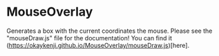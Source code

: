 # MouseOverlay

Generates a box with the current coordinates the mouse. Please see the "mouseDraw.js" file for the documentation!
You can find it (https://okaykenji.github.io/MouseOverlay/mouseDraw.js)[here]. 
